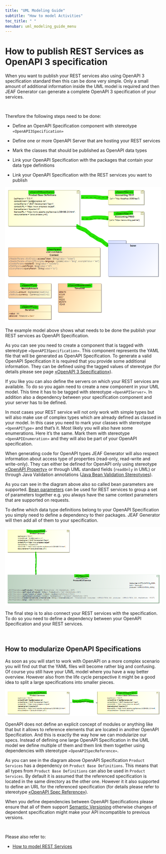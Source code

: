 ```yaml
---
title: "UML Modeling Guide"
subtitle: "How to model Activities"
toc_title: " "
menubar: uml_modeling_guide_menu
---
```


# How to publish REST Services as OpenAPI 3 specification

When you want to publish your REST services also using OpenAPI 3 specification standard then this can be done very simple. Only a small amount of additional information inside the UML model is required and then JEAF Generator can generate a complete OpenAPI 3 specification of your services.

<br>

Therefore the following steps need to be done:

- Define an OpenAPI Specification component with stereotype `«OpenAPI3Specification»`

- Define one or more OpenAPI Server that are hosting your REST services

- Mark the classes that should be published as OpenAPI data types

- Link your OpenAPI Specification with the packages that contain your data type definitions

- Link your OpenAPI Specification with the REST services you want to publish

![OpenAPI Spec Example](/images/open-api-spec-example.png)

The example model above shows what needs to be done the publish your REST services as OpenAPI Specification.

As you can see you need to create a component that is tagged with stereotype `«OpenAPI3Specification»`. This component represents the YAML file that will be generated as OpenAPI Specification. To generate a valid OpenAPI Specification it is required that you provide some additional information. They can be defined using the tagged values of stereotype (for details please see page [«OpenAPI 3 Specification»](/uml-modeling-guide/jmm/OpenAPI3Specification/)).

If you like you can also define the servers on which your REST services are available. To do so you again need to create a new component in your UML model. This time it has to be tagged with stereotype `«OpenAPIServer»`. In addition also a dependency between your specification component and your server has to be defined.

In most cases your REST service will not only work with simple types but will also make use of complex types which are already defined as classed in your model. In this case you need to mark your classes with stereotype `«OpenAPIType»` and that’s it. Most likely you will also have some enumerations. Here it’s the same. Mark them with stereotype `«OpenAPIEnumeration»` and they will also be part of your OpenAPI specification.

When generating code for OpenAPI types JEAF Generator will also respect information about access type of properties (read-only, read-write and write-only). They can either be defined for OpenAPI only using stereotype [«OpenAPI Property»](/uml-modeling-guide/jmm/OpenAPIProperty/) or through UML standard fields (`readOnly` in UML) or through Java Validation annotations ([Java Bean Validation Stereotypes](/uml-modeling-guide/jmm/stereotypes-for-java-bean-validation/)).

As you can see in the diagram above also so called bean parameters are supported. [Bean parameters](/uml-modeling-guide/jmm/BeanParam/) can be used for REST services to group a set of parameters together e.g. you always have the same context parameters that are supported on requests.

To define which data type definitions belong to your OpenAPI Specification you simply need to define a dependency to their packages. JEAF Generator will then add all of them to your specification.

![OpenAPI Spec Example Service](/images/open-api-spec-example-service.png)

The final step is to also connect your REST services with the specification. To do so you need to define a dependency between your OpenAPI Specification and your REST services.

<br>

## How to modularize OpenAPI Specifications

As soon as you will start to work with OpenAPI on a more complex scenario you will find out that the YAML files will become rather big and confusing. Of course you still have your UML model where you have a way better overview. However also from the life cycle perspective it might be a good idea to split a large specifications into smaller pieces.

![OpenAPI Spec References](/images/open-api-spec-references.png)

OpenAPI does not define an explicit concept of modules or anything like that but it allows to reference elements that are located in another OpenAPI Specification. And this is exactly the way how we can modularize our specs. Instead of defining one large OpenAPI Specification in the UML model we define multiple of them and them link them together using dependencies with stereotype `«OpenAPISpecReference»`.

As you can see in the diagram above OpenAPI Specification `Product Services` has a dependency on `Product Base Definitions`. This means that all types from `Product Base Definitions` can also be used in `Product Services`. By default it is assumed that the referenced specification is located in the same directory as the other one. However it it also supported to define an URL for the referenced specification (for details please refer to stereotype [«OpenAPI Spec Reference»](/uml-modeling-guide/jmm/OpenAPISpecReference/)).

When you define dependencies between OpenAPI Specifications please ensure that all of them support [Semantic Versioning](https://semver.org/ "https://semver.org/") otherwise changes of dependent specification might make your API incompatible to previous versions.

<br>

Please also refer to:

- [How to model REST Services](/uml-modeling-guide/how-to-model-rest-service-apis/)

